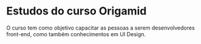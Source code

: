 # Estudos do curso Origamid
O curso tem como objetivo capacitar as pessoas a serem desenvolvedores front-end, como também conhecimentos em UI Design.

